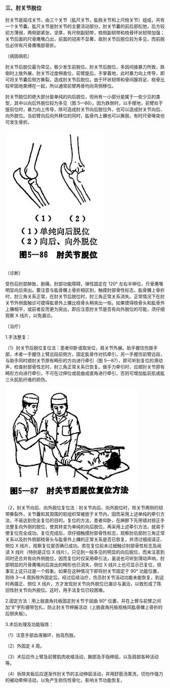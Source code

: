 ### 三、肘关节脱位

肘关节是屈戍关节，由三个关节（肱尺关节，肱桡关节和上尺桡关节）组成，共有一个关节囊。肱尺关节是肘关节的主要活动部分。肘关节囊的前后部松弛，后方较前方薄弱，两侧部紧张，坚厚，有尺侧副韧带，桡侧副韧带和桡骨环状韧带加强；关节后面的尺骨鹰嘴凸出，前面的冠突不显著，故肘关节后脱位较为多见，而前脱位必伴有尺骨鹰嘴部骨折。

〔病因病机〕

肘关节后脱位最为常见，极少发生前脱位。肘关节后脱位，多因间接暴力所致，跌倒时上肢外展，肘关节过度伸直位，前臂旋后，手掌着地，此时暴力向上传导，即可将关节囊后侧方撕裂，造成肘关节后脱位。由于环状韧带和骨间膜将足、桡骨比较牢固地束缚在一起，所以通常前臂两骨均向背侧移位。

肘关节脱位的绝大部分是单纯的向后脱位，但尚有一小部分是属于一些少见的类型，其中以向后外脱位较为多见（图 5—86）。因为跌倒时，以手撑地，前臂处于旋前位时，暴力向上传导，除可造成肘关节向后脱位外，也可以造成肘关节向后、向外脱位。当前臂向后向外移位的同时，肱骨内上髁也可以撕脱，有时尺骨喙突也可发生骨折。

<img src="./img/5-86.jpg" style="zoom:70%;" />

〔诊断〕

受伤后肘部肿胀，剧痛，肘部功能障碍，弹性固定在 120° 左右半伸位，尺骨鹰嘴明显向后突出。要注意与肱骨髁上骨折相区别，触摸肘部骨性标志。肱骨髁上骨折时，肘三角关系正常，在肘关节后脱位时，肘三角正常关系消失。正常情况下在肘关节外侧面触诊可摸得肱骨外上髁比桡骨头稍突出一些。如果摸得桡骨头和肱骨外上髁相平，或前者反而更为突出，即应注意肘关节是否有向外脱位的可能，须仔细观察 X 线片，以免漏诊。

〔治疗〕

1.手法整复：

（1）肘关节后脱位复位法：患者仰卧或取坐位，肩关节外展。助手握住伤肢手部，术者一手握住上臂远段前侧方，固定肱骨作对抗牵引，另一手握住前臂远段，与助手同时顺肘关节原有畸形的方向进行牵引（图 5—87），即可听到复位的滑动声，检查肘部骨性志时，肘三角正常关系已恢复。做手力牵引时，应顺肘关节原有畸形方向进行牵引，不可在过伸位或屈曲成直角进行牵引，否则可增加肱前肌或肱三头肌肌纤维的损伤。

<img src="./img/5-87.jpg" style="zoom:70%;" />

（2，肘关节向后、向外脱位复位法：肘关节向后、向外脱位时，除关节两侧的韧带撕裂外，关节囊和其周围的软组织常被嵌于关节内，因而采用上述单纯的牵引方法，不易达到完全复位的目的。复位的方法，患者仰卧，在麻醉下先用错对捺正手法整复向外侧的脱位，使其转变为单纯的向后脱位，再采用上述牵引方法，就易于使复位完全成功。复位完成后，须仔细触摸肘部骨性标志，观察肘后部肘三角正常关系以及肘外侧部桡骨头与肱骨外上髁的正常关系是否已恢复，并须过细阅读正、侧位 X 线片，观察复位是否确已成功。若在复位前未过细触诊肘部骨性标志及阅读 X 线片（特别是正位 X 线片），只见到一般多见的明显的向后脱位，而未注意到同时还合并有向外侧脱位，因而复位时仅采用牵引法，虽说也可听到滑动声响，肘部明显的尺骨鹰嘴向后突出的畸形也已消失，侧位 X 线片上也可显示已复位，但事实上这只过是一个假象。如果在这种情况下即将肘关节固定于 90° 功能位置，则待 3〜4 周拆除外固定后，经过后续治疗，伤员肘关节活动功能未能恢复，到这时再摄正、侧位 X 线片，方才发现肘关节向外脱位已漏诊与漏治，以致形成了陈旧性肘关节向外脱位。这时，用手法复位已较困难。

2.固定方法：用上肢直角托板固定肘关节于屈曲 90° 位置，并在上臂与前臂之间加“8”字形绷带包扎，防止肘关节伸展活动（上肢直角托板规格同肱骨髁上骨折的后侧夹板）。

3.术后处理及功能锻炼：

（1）注意手部血液循环，抬高伤肢。

（2）外固定 4 周。

（3）术后应作上臂及前臂肌肉收缩活动，腕部及手指伸屈，以及肩部各种活动等。

（4）拆除夹板后应逐渐作肘关节的主动伸屈活动，并用舒筋汤熏洗，切勿作强力的被动牵伸活动，以免产生损伤性骨化，影响关节功能恢复。
